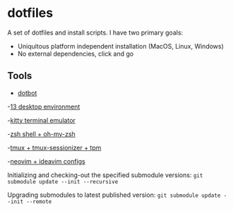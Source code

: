 # dotfiles

A set of dotfiles and install scripts. I have two primary goals:
- Uniquitous platform independent installation (MacOS, Linux, Windows)
- No external dependencies, click and go

## Tools
- [dotbot](https://github.com/anishathalye/dotbot)
  
-[13 desktop environment](https://i3wm.org/)

-[kitty terminal emulator](https://sw.kovidgoyal.net/kitty/)

-[zsh shell + oh-my-zsh](https://ohmyz.sh/)

-[tmux + tmux-sessionizer + tpm](https://github.com/tmux/tmux/wiki)

-[neovim + ideavim configs](https://github.com/tmux/tmux/wiki)

Initializing and checking-out the specified submodule versions:
`git submodule update --init --recursive`

Upgrading submodules to latest published version:
`git submodule update --init --remote`

